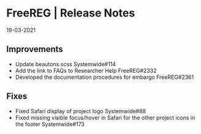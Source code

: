 __FreeREG | Release Notes__
  =======================
  19-03-2021


  __Improvements__
  ----------------

  * Update beautons.scss Systemwide#114
  * Add the link to FAQs to Researcher Help FreeREG#2332
  * Developed the documentation procedures for embargo FreeREG#2361


  __Fixes__
  ---------

  * Fixed Safari display of project logo Systemwide#88
  * Fixed missing visible focus/hover in Safari for the other project icons in the footer Systemwide#173


  
